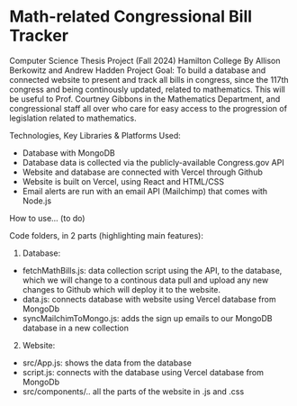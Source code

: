 # Math-related Congressional Bill Tracker
Computer Science Thesis Project (Fall 2024) Hamilton College
By Allison Berkowitz and Andrew Hadden
Project Goal: To build a database and connected website to present and track all bills in congress, since the 117th congress and being continously updated, related to mathematics. This will be useful to Prof. Courtney Gibbons in the Mathematics Department, and congressional staff all over who care for easy access to the progression of legislation related to mathematics.

Technologies, Key Libraries & Platforms Used:
- Database with MongoDB
- Database data is collected via the publicly-available Congress.gov API
- Website and database are connected with Vercel through Github
- Website is built on Vercel, using React and HTML/CSS
- Email alerts are run with an email API (Mailchimp) that comes with Node.js

How to use... (to do)

Code folders, in 2 parts (highlighting main features):
1. Database:
  * fetchMathBills.js: data collection script using the API, to the database, which we will change to a continous data pull and upload any new changes to Github which will deploy it to the website.
  * data.js: connects database with website using Vercel database from MongoDb
  * syncMailchimToMongo.js: adds the sign up emails to our MongoDB database in a new collection

2. Website:
  * src/App.js: shows the data from the database
  * script.js: connects with the database using Vercel database from MongoDb
  * src/components/.. all the parts of the website in .js and .css